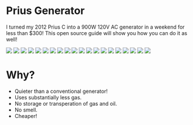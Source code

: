 # Prius Generator

I turned my 2012 Prius C into a 900W 120V AC generator in a weekend for less than $300! This open source guide will show you how you can do it as well!

![](https://github.com/ramaboo/prius-generator/blob/master/images/0001.jpg)
![](https://github.com/ramaboo/prius-generator/blob/master/images/0002.jpg)
![](https://github.com/ramaboo/prius-generator/blob/master/images/0003.jpg)
![](https://github.com/ramaboo/prius-generator/blob/master/images/0004.jpg)
![](https://github.com/ramaboo/prius-generator/blob/master/images/0005.jpg)
![](https://github.com/ramaboo/prius-generator/blob/master/images/0006.jpg)
![](https://github.com/ramaboo/prius-generator/blob/master/images/0007.jpg)
![](https://github.com/ramaboo/prius-generator/blob/master/images/0008.jpg)
![](https://github.com/ramaboo/prius-generator/blob/master/images/0009.jpg)
![](https://github.com/ramaboo/prius-generator/blob/master/images/0010.jpg)
![](https://github.com/ramaboo/prius-generator/blob/master/images/0011.jpg)
![](https://github.com/ramaboo/prius-generator/blob/master/images/0012.jpg)
![](https://github.com/ramaboo/prius-generator/blob/master/images/0013.jpg)
![](https://github.com/ramaboo/prius-generator/blob/master/images/0014.jpg)
![](https://github.com/ramaboo/prius-generator/blob/master/images/0015.jpg)
![](https://github.com/ramaboo/prius-generator/blob/master/images/0016.jpg)
![](https://github.com/ramaboo/prius-generator/blob/master/images/0017.jpg)
![](https://github.com/ramaboo/prius-generator/blob/master/images/0018.jpg)
![](https://github.com/ramaboo/prius-generator/blob/master/images/0019.jpg)
![](https://github.com/ramaboo/prius-generator/blob/master/images/0020.jpg)

# Why?

- Quieter than a conventional generator!
- Uses substantially less gas.
- No storage or transperation of gas and oil.
- No smell.
- Cheaper!
